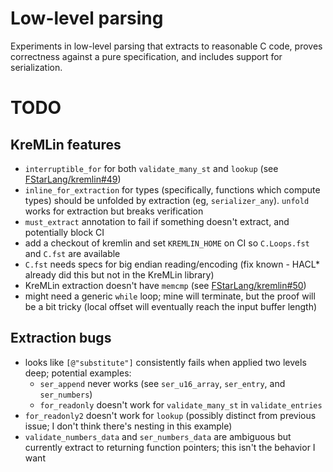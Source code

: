 # Low-level parsing

Experiments in low-level parsing that extracts to reasonable C code, proves correctness against a pure specification, and includes support for serialization.

# TODO

## KreMLin features

* `interruptible_for` for both `validate_many_st` and `lookup` (see [FStarLang/kremlin#49](https://github.com/FStarLang/kremlin/issues/49))
* `inline_for_extraction` for types (specifically, functions which compute types) should be unfolded by extraction (eg, `serializer_any`). `unfold` works for extraction but breaks verification
* `must_extract` annotation to fail if something doesn't extract, and potentially block CI
* add a checkout of kremlin and set `KREMLIN_HOME` on CI so `C.Loops.fst` and `C.fst` are available
* `C.fst` needs specs for big endian reading/encoding (fix known - HACL* already did this but not in the KreMLin library)
* KreMLin extraction doesn't have `memcmp` (see [FStarLang/kremlin#50](https://github.com/FStarLang/kremlin/issues/50))
* might need a generic `while` loop; mine will terminate, but the proof will be a bit tricky (local offset will eventually reach the input buffer length)

## Extraction bugs

* looks like `[@"substitute"]` consistently fails when applied two levels deep; potential examples:
   * `ser_append` never works (see `ser_u16_array`, `ser_entry`, and `ser_numbers`)
   * `for_readonly` doesn't work for `validate_many_st` in `validate_entries`
* `for_readonly2` doesn't work for `lookup` (possibly distinct from previous issue; I don't think there's nesting in this example)
* `validate_numbers_data` and `ser_numbers_data` are ambiguous but currently extract to returning function pointers; this isn't the behavior I want
